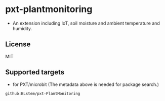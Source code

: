 # pxt-plantmonitoring
- An extension including IoT, soil moisture and ambient temperature and humidity. 

## License

MIT

## Supported targets

* for PXT/microbit
(The metadata above is needed for package search.)

```package
github:BLstem/pxt-PlantMonitoring
```
